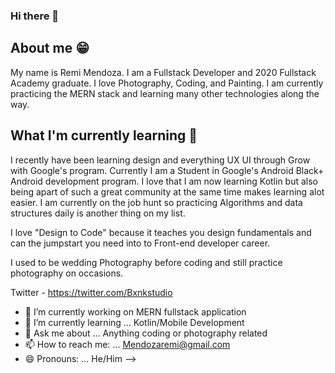 ### Hi there 👋

## About me 😁

My name is Remi Mendoza. I am a Fullstack Developer and 2020 Fullstack Academy graduate. I love Photography, Coding, and Painting.
I am currently practicing the MERN stack and learning many other technologies along the way.


## What I'm currently learning 📓

I recently have been learning design and everything UX UI through Grow with Google's program.
Currently I am a Student in Google's Android Black+ Android development program.
I love that I am now learning Kotlin but also being apart of such a great community at the same time makes learning alot easier.
I am currently on the job hunt so practicing Algorithms and data structures daily is another thing on my list.

I love "Design to Code" because it teaches you design fundamentals and can the jumpstart you need into to Front-end developer career.

I used to be wedding Photography before coding and still practice photography on occasions. 

Twitter - https://twitter.com/Bxnkstudio

- 🔭 I’m currently working on MERN fullstack application
- 🌱 I’m currently learning ... Kotlin/Mobile Development
- 💬 Ask me about ... Anything coding or photography related
- 📫 How to reach me: ... Mendozaremi@gmail.com
- 😄 Pronouns: ... He/Him
-->
